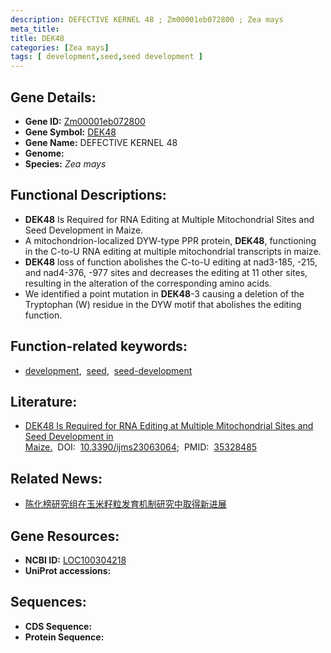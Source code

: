 ```yaml
---
description: DEFECTIVE KERNEL 48 ; Zm00001eb072800 ; Zea mays
meta_title:
title: DEK48
categories: [Zea mays]
tags: [ development,seed,seed development ]
---
```


## Gene Details:
- **Gene ID:**	[Zm00001eb072800](https://www.maizegdb.org/gene_center/gene/Zm00001eb072800)
- **Gene Symbol:** <u>DEK48</u>
- **Gene Name:** DEFECTIVE KERNEL 48
- **Genome:** [](https://www.maizegdb.org/genome/assembly/)
- **Species:** *Zea mays*

## Functional Descriptions:
   - **DEK48** Is Required for RNA Editing at Multiple Mitochondrial Sites and Seed Development in Maize.
   - A mitochondrion-localized DYW-type PPR protein, **DEK48**, functioning in the C-to-U RNA editing at multiple mitochondrial transcripts in maize.
   - **DEK48** loss of function abolishes the C-to-U editing at nad3-185, -215, and nad4-376, -977 sites and decreases the editing at 11 other sites, resulting in the alteration of the corresponding amino acids.
   - We identified a point mutation in **DEK48**-3 causing a deletion of the Tryptophan (W) residue in the DYW motif that abolishes the editing function.

## Function-related keywords:
- [development](/tags/development/),&nbsp;&nbsp;[seed](/tags/seed/),&nbsp;&nbsp;[seed-development](/tags/seed-development/)

## Literature:
   - [DEK48 Is Required for RNA Editing at Multiple Mitochondrial Sites and Seed Development in Maize.]( https://www.mdpi.com/1422-0067/23/6/3064)&nbsp;&nbsp;DOI:&nbsp;&nbsp;[10.3390/ijms23063064](https://www.mdpi.com/1422-0067/23/6/3064);&nbsp;&nbsp;PMID:&nbsp;&nbsp;[35328485](https://pubmed.ncbi.nlm.nih.gov/35328485/)

## Related News:
   - [陈化榜研究组在玉米籽粒发育机制研究中取得新进展](https://mp.weixin.qq.com/s?__biz=MzIyOTY2NDYyNQ==&mid=2247586260&idx=4&sn=bbfc6091aeba23e7efc9ad528dcdda5e&chksm=dafcf99026cca538a3f9193927cff46ee354181523c2b12cfe97ae7a07c6aef87b7ef0ca92f3&scene=27#wechat_redirect)

## Gene Resources:
- **NCBI ID:** [LOC100304218](https://www.ncbi.nlm.nih.gov/gene/?term=LOC100304218)
- **UniProt accessions:** [](https://www.uniprot.org/uniprotkb//entry)



## Sequences:
- **CDS Sequence:**
- **Protein Sequence:**
